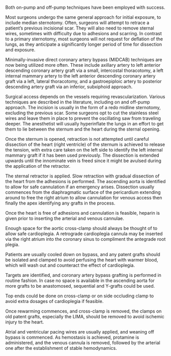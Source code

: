 Both on-pump and off-pump techniques have been employed with success.

Most surgeons undergo the same general approach for initial exposure, to include median sternotomy. Often, surgeons will attempt to retrace a patient’s previous incisional scar. They will also need to remove sternal wires, sometimes with difficulty due to adhesions and scarring. In contrast to a primary sternotomy, most surgeons will not request for deflation of the lungs, as they anticipate a significantly longer period of time for dissection and exposure.

Minimally-invasive direct coronary artery bypass (MIDCAB) techniques are now being utilized more often. These include axillary artery to left anterior descending coronary artery graft via a small, intercostal thoracotomy, a left internal mammary artery to the left anterior descending coronary artery graft via a left, lateral thoracotomy, and a gastroepiploic artery to posterior descending artery graft via an inferior, subxiphoid approach.

Surgical access depends on the vessels requiring revascularization. Various techniques are described in the literature, including on and off-pump approach. The incision is usually in the form of a redo midline sternotomy, excluding the previous scar. Some surgeons opt to cut the stainless steel wires and leave them in place to prevent the oscillating saw from traveling deeper. The anesthetist will usually hyperinflate the lungs in an effort to get them to lie between the sternum and the heart during the sternal opening.

Once the sternum is opened, retraction is not attempted until careful dissection of the heart (right ventricle) of the sternum is achieved to release the tension, with extra care taken on the left side to identify the left internal mammary graft if it has been used previously. The dissection is extended upwards until the innominate vein is freed since it might be avulsed during the application of the retractor.

The sternal retractor is applied. Slow retraction with gradual dissection of the heart from the adhesions is performed. The ascending aorta is identified to allow for safe cannulation if an emergency arises. Dissection usually commences from the diaphragmatic surface of the pericardium extending around to free the right atrium to allow cannulation for venous access then finally the apex identifying any grafts in the process.

Once the heart is free of adhesions and cannulation is feasible, heparin is given prior to inserting the arterial and venous cannulae.

Enough space for the aortic cross-clamp should always be thought of to allow safe cardioplegia. A retrograde cardioplegia cannula may be inserted via the right atrium into the coronary sinus to compliment the antegrade root plegia.

Patients are usually cooled down on bypass, and any patent grafts should be isolated and clamped to avoid perfusing the heart with warmer blood, which will wash out and counteract the effect of cardioplegia.

Targets are identified, and coronary artery bypass grafting is performed in routine fashion. In case no space is available in the ascending aorta for more grafts to be anastomosed, sequential and Y-grafts could be used.

Top ends could be done on cross-clamp or on side occluding clamp to avoid extra dosages of cardioplegia if feasible.

Once rewarming commences, and cross-clamp is removed, the clamps on old patent grafts, especially the LIMA, should be removed to avoid ischemic injury to the heart.

Atrial and ventricular pacing wires are usually applied, and weaning off bypass is commenced. As hemostasis is achieved, protamine is administered, and the venous cannula is removed, followed by the arterial one after the establishment of stable hemodynamics.